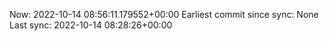 Now: 2022-10-14 08:56:11.179552+00:00 Earliest commit since sync: None Last sync: 2022-10-14 08:28:26+00:00
